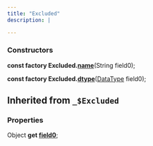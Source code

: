 ```yaml
---
title: "Excluded"
description: |

---
```



### Constructors
<dl>
<dt>

<span class="dart-code"><strong>const factory Excluded.[name](name)</strong>(<span class="nobr">String field0</span>);</span>
</dt>
<dt>

<span class="dart-code"><strong>const factory Excluded.[dtype](dtype)</strong>(<span class="nobr">[DataType] field0</span>);</span>
</dt>
</dl>



## Inherited from `_$Excluded`

### Properties
<dl>
<dt>

<span class="dart-code">Object <strong>get [field0](/reference/mixins/_excluded/field0)</strong>;</span>
</dt>
</dl>

[DataType]: /reference/classes/datatype